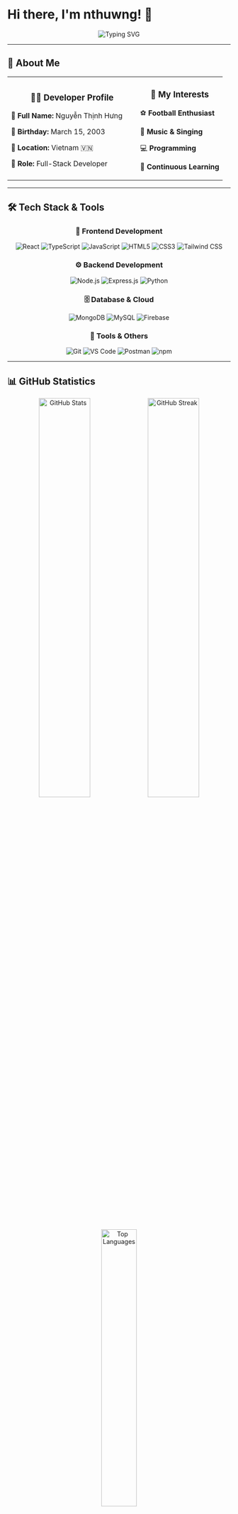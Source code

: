 # Hi there, I'm nthuwng! 👋

<div align="center">
  <img src="https://readme-typing-svg.herokuapp.com?font=Fira+Code&weight=600&size=28&duration=3000&pause=1000&color=00D8FF&center=true&vCenter=true&multiline=true&width=800&height=120&lines=Full-Stack+Developer+from+Vietnam+%F0%9F%87%BB%F0%9F%87%B3;Passionate+about+creating+amazing+web+apps+%F0%9F%9A%80;Always+learning+new+technologies+%F0%9F%8C%B1;Let's+build+something+awesome+together!+%E2%9C%A8" alt="Typing SVG" />
</div>

---

## 🚀 About Me

<div align="center">
  <table>
    <tr  width="300px">
      <td align="left" width="60%">
        <h3 align="center">👨‍💻 Developer Profile</h3>
        <p><strong>👤 Full Name:</strong> Nguyễn Thịnh Hưng</p>
        <p><strong>📅 Birthday:</strong> March 15, 2003</p>
        <p><strong>📍 Location:</strong> Vietnam 🇻🇳</p>
        <p><strong>💼 Role:</strong> Full-Stack Developer</p>
      </td>
      <td align="left" width="80%">
        <h3 align="center">🎯 My Interests</h3>
        <p>⚽ <strong>Football Enthusiast</strong></p>
        <p>🎵 <strong>Music & Singing</strong></p>
        <p>💻 <strong>Programming</strong></p>
        <p>🌱 <strong>Continuous Learning</strong></p>
      </td>
    </tr>
  </table>
</div>

---

## 🛠️ Tech Stack & Tools

<div align="center">

### 🎨 Frontend Development
![React](https://img.shields.io/badge/React-20232A?style=for-the-badge&logo=react&logoColor=61DAFB)
![TypeScript](https://img.shields.io/badge/TypeScript-007ACC?style=for-the-badge&logo=typescript&logoColor=white)
![JavaScript](https://img.shields.io/badge/JavaScript-F7DF1E?style=for-the-badge&logo=javascript&logoColor=black)
![HTML5](https://img.shields.io/badge/HTML5-E34F26?style=for-the-badge&logo=html5&logoColor=white)
![CSS3](https://img.shields.io/badge/CSS3-1572B6?style=for-the-badge&logo=css3&logoColor=white)
![Tailwind CSS](https://img.shields.io/badge/Tailwind_CSS-38B2AC?style=for-the-badge&logo=tailwind-css&logoColor=white)

### ⚙️ Backend Development
![Node.js](https://img.shields.io/badge/Node.js-43853D?style=for-the-badge&logo=node.js&logoColor=white)
![Express.js](https://img.shields.io/badge/Express.js-404D59?style=for-the-badge&logo=express&logoColor=white)
![Python](https://img.shields.io/badge/Python-3776AB?style=for-the-badge&logo=python&logoColor=white)

### 🗄️ Database & Cloud
![MongoDB](https://img.shields.io/badge/MongoDB-4EA94B?style=for-the-badge&logo=mongodb&logoColor=white)
![MySQL](https://img.shields.io/badge/MySQL-00000F?style=for-the-badge&logo=mysql&logoColor=white)
![Firebase](https://img.shields.io/badge/Firebase-039BE5?style=for-the-badge&logo=Firebase&logoColor=white)

### 🔧 Tools & Others
![Git](https://img.shields.io/badge/Git-F05032?style=for-the-badge&logo=git&logoColor=white)
![VS Code](https://img.shields.io/badge/VS_Code-007ACC?style=for-the-badge&logo=visual%20studio%20code&logoColor=white)
![Postman](https://img.shields.io/badge/Postman-FF6C37?style=for-the-badge&logo=postman&logoColor=white)
![npm](https://img.shields.io/badge/npm-CB3837?style=for-the-badge&logo=npm&logoColor=white)

</div>

---

## 📊 GitHub Statistics

<div align="center">
  <img width="48%" src="https://github-readme-stats.vercel.app/api?username=nthuwng&show_icons=true&theme=tokyonight&hide_border=true&count_private=true" alt="GitHub Stats" />
  <img width="48%" src="https://github-readme-streak-stats.herokuapp.com/?user=nthuwng&theme=tokyonight&hide_border=true" alt="GitHub Streak" />
</div>

<div align="center">
  <img width="40%" src="https://github-readme-stats.vercel.app/api/top-langs/?username=nthuwng&layout=compact&theme=tokyonight&hide_border=true&langs_count=8" alt="Top Languages" />
</div>

---

## 📈 Contribution Activity

<div align="center">
  <img src="https://github-readme-activity-graph.vercel.app/graph?username=nthuwng&theme=tokyo-night&hide_border=true&area=true" alt="Activity Graph" />
</div>

---

## 🏆 GitHub Trophies

<div align="center">
  <img src="https://github-profile-trophy.vercel.app/?username=nthuwng&theme=tokyonight&no-frame=true&row=1&column=7" alt="GitHub Trophies" />
</div>

---

## 🌟 Featured Projects

<div align="center">
  <table>
  <tr>
  <td width="50%">
  
  ### 🎯 Project Name 1
  **A brief description of your amazing project**
  
  - 🛠️ **Tech Stack**: React, Node.js, MongoDB
  - ⭐ **Features**: 
    - Feature 1
    - Feature 2
    - Feature 3
  
  [![Live Demo](https://img.shields.io/badge/Live%20Demo-00D8FF?style=for-the-badge&logo=vercel&logoColor=white)](your-demo-link)
  [![Repository](https://img.shields.io/badge/Repository-181717?style=for-the-badge&logo=github&logoColor=white)](your-repo-link)
  
  </td>
  <td width="50%">
  
  ### 🎯 Project Name 2
  **Another awesome project description**
  
  - 🛠️ **Tech Stack**: TypeScript, Express.js, MySQL
  - ⭐ **Features**:
    - Feature 1
    - Feature 2
    - Feature 3
  
  [![Live Demo](https://img.shields.io/badge/Live%20Demo-00D8FF?style=for-the-badge&logo=vercel&logoColor=white)](your-demo-link)
  [![Repository](https://img.shields.io/badge/Repository-181717?style=for-the-badge&logo=github&logoColor=white)](your-repo-link)
  
  </td>
  </tr>
  </table>
</div>

---

## 📫 Let's Connect!

<div align="center">
  
[![Email](https://img.shields.io/badge/Email-D14836?style=for-the-badge&logo=gmail&logoColor=white)](mailto:your-email@example.com)
[![LinkedIn](https://img.shields.io/badge/LinkedIn-0077B5?style=for-the-badge&logo=linkedin&logoColor=white)](https://linkedin.com/in/your-profile)
[![Facebook](https://img.shields.io/badge/Facebook-1877F2?style=for-the-badge&logo=facebook&logoColor=white)](https://facebook.com/your-profile)
[![Instagram](https://img.shields.io/badge/Instagram-E4405F?style=for-the-badge&logo=instagram&logoColor=white)](https://instagram.com/your-profile)

</div>

---

<div align="center">
  <img src="https://komarev.com/ghpvc/?username=nthuwng&style=for-the-badge&color=blueviolet" alt="Profile Views" />
  
  ### 💫 *"Code is like humor. When you have to explain it, it's bad."* 
  
  **Thanks for visiting my profile! Have a great day! 🌟**
</div>
